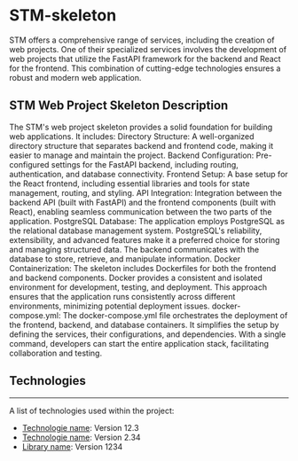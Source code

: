 # STM-skeleton
STM offers a comprehensive range of services, including the creation of web projects. One of their specialized services involves the development of web projects that utilize the FastAPI framework for the backend and React for the frontend. This combination of cutting-edge technologies ensures a robust and modern web application.

## STM Web Project Skeleton Description
The STM's web project skeleton provides a solid foundation for building web applications. It includes:
Directory Structure: A well-organized directory structure that separates backend and frontend code, making it easier to manage and maintain the project.
Backend Configuration: Pre-configured settings for the FastAPI backend, including routing, authentication, and database connectivity.
Frontend Setup: A base setup for the React frontend, including essential libraries and tools for state management, routing, and styling.
API Integration: Integration between the backend API (built with FastAPI) and the frontend components (built with React), enabling seamless communication between the two parts of the application.
PostgreSQL Database: The application employs PostgreSQL as the relational database management system. PostgreSQL's reliability, extensibility, and advanced features make it a preferred choice for storing and managing structured data. The backend communicates with the database to store, retrieve, and manipulate information.
Docker Containerization: The skeleton includes Dockerfiles for both the frontend and backend components. Docker provides a consistent and isolated environment for development, testing, and deployment. This approach ensures that the application runs consistently across different environments, minimizing potential deployment issues.
docker-compose.yml: The docker-compose.yml file orchestrates the deployment of the frontend, backend, and database containers. It simplifies the setup by defining the services, their configurations, and dependencies. With a single command, developers can start the entire application stack, facilitating collaboration and testing.

## Technologies
***
A list of technologies used within the project:
* [Technologie name](https://example.com): Version 12.3
* [Technologie name](https://example.com): Version 2.34
* [Library name](https://example.com): Version 1234
